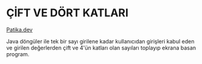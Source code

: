 # ÇİFT VE DÖRT KATLARI

[Patika.dev](https://www.patika.dev/tr)

Java döngüler ile tek bir sayı girilene kadar kullanıcıdan girişleri kabul eden ve girilen değerlerden çift ve 4'ün katları olan sayıları toplayıp ekrana basan program.

